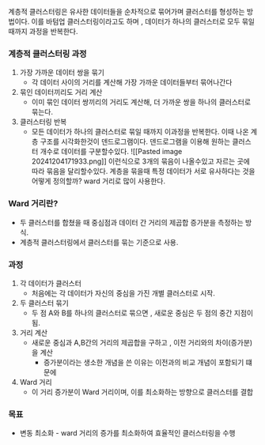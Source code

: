계층적 클러스터링은 유사한 데이터들을 순차적으로 묶어가며 클러스터를 형성하는 방법이다.
이를 바텀업 클러스터링이라고도 하며 , 데이터가 하나의 클러스터로 모두 묶일 때까지 과정을 반복한다.
### 계층적 클러스터링 과정
1. 가장 가까운 데이터 쌍을 묶기
	- 각 데이터 사이의 거리를 계산해 가장 가까운 데이터들부터 묶어나간다
2. 묶인 데이터끼리도 거리 계산
	- 이미 묶인 데이터 쌍끼리의 거리도 계산해, 더 가까운 쌍을 하나의 클러스터로 묶는다.
3. 클러스터링 반복
	- 모든 데이터가 하나의 클러스터로 묶일 때까지 이과정을 반복한다.
이때 나온 계층 구조를 시각화한것이 덴드로그램이다. 덴드로그램을 이용해 원하는 클러스터 개수로 데이터를 구분할수있다.
![[Pasted image 20241204171933.png]]
이런식으로 3개의 묶음이 나올수있고 자르는 곳에 따라 묶음을 달리할수있다.
계층을 묶을때 특정 데이터가 서로 유사하다는 것을 어떻게 정의할까?
ward 거리로 많이 사용한다.
### Ward 거리란?
- 두 클러스터를 합쳤을 때 중심점과 데이터 간 거리의 제곱합 증가분을 측정하는 방식.
- 계층적 클러스터링에서 클러스터를 묶는 기준으로 사용.

### 과정
1. 각 데이터가 클러스터
	- 처음에는 각 데이터가 자신의 중심을 가진 개별 클러스터로 시작.
2. 두 클러스터 묶기
	- 두 점 A와 B를 하나의 클러스터로 묶으면 , 새로운 중심은 두 점의 중간 지점이 됨.
3. 거리 계산
	- 새로운 중심과 A,B간의 거리의 제곱합을 구하고 , 이전 거리와의 차이(증가분)을 계산
		- 증가분이라는 생소한 개념을 쓴 이유는 이전과의 비교 개념이 포함되기 떄문에
4. Ward 거리
	- 이 거리 증가분이 Ward 거리이며, 이를 최소화하는 방향으로 클러스터를 결합


### 목표
 - 변동 최소화 - ward 거리의 증가를 최소화하여 효율적인 클러스터링을 수행



